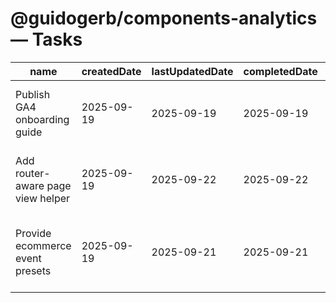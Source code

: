 # @guidogerb/components-analytics — Tasks

| name                              | createdDate | lastUpdatedDate | completedDate | status      | description                                                                                                 |
| --------------------------------- | ----------- | --------------- | ------------- | ----------- | ----------------------------------------------------------------------------------------------------------- |
| Publish GA4 onboarding guide      | 2025-09-19  | 2025-09-19      | 2025-09-19    | complete    | Documented measurement ID setup, provider wiring, and hook usage in the README.                             |
| Add router-aware page view helper | 2025-09-19  | 2025-09-22      | 2025-09-22    | complete    | Expose a small bridge that listens to React Router navigation and fires page views automatically.           |
| Provide ecommerce event presets   | 2025-09-19  | 2025-09-21      | 2025-09-21    | complete    | Ship convenience helpers for purchase/refund/add-to-cart payloads so teams log commerce flows consistently. |
